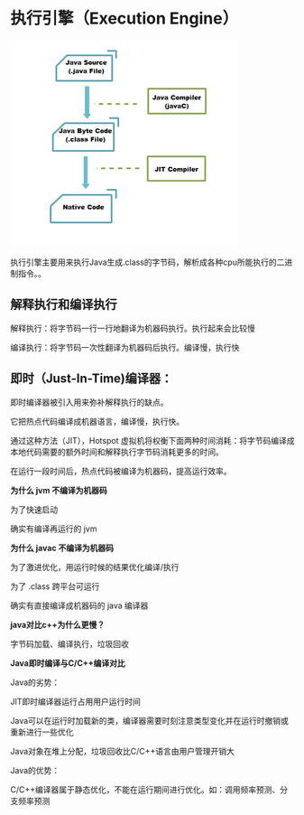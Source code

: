 # 执行引擎（Execution Engine）

![](../image/jit.png)  

执行引擎主要用来执行Java生成.class的字节码，解析成各种cpu所能执行的二进制指令。。

## 解释执行和编译执行


解释执行：将字节码一行一行地翻译为机器码执行。执行起来会比较慢

编译执行：将字节码一次性翻译为机器码后执行。编译慢，执行快 


## 即时（Just-In-Time)编译器：

即时编译器被引入用来弥补解释执行的缺点。

它把热点代码编译成机器语言，编译慢，执行快。

通过这种方法（JIT），Hotspot 虚拟机将权衡下面两种时间消耗：将字节码编译成本地代码需要的额外时间和解释执行字节码消耗更多的时间。

在运行一段时间后，热点代码被编译为机器码，提高运行效率。



**为什么 jvm 不编译为机器码**

为了快速启动

确实有编译再运行的 jvm

**为什么 javac 不编译为机器码**

为了激进优化，用运行时候的结果优化编译/执行

为了 .class 跨平台可运行

确实有直接编译成机器码的 java 编译器
 

**java对比c++为什么更慢？**

字节码加载、编译执行，垃圾回收

**Java即时编译与C/C++编译对比**

Java的劣势：

JIT即时编译器运行占用用户运行时间

Java可以在运行时加载新的类，编译器需要时刻注意类型变化并在运行时撤销或重新进行一些优化

Java对象在堆上分配，垃圾回收比C/C++语言由用户管理开销大

Java的优势：

C/C++编译器属于静态优化，不能在运行期间进行优化。如：调用频率预测、分支频率预测
